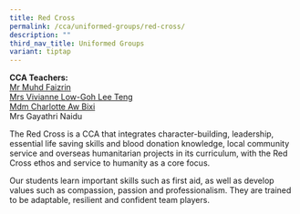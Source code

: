 ```yaml
---
title: Red Cross
permalink: /cca/uniformed-groups/red-cross/
description: ""
third_nav_title: Uniformed Groups
variant: tiptap
---
```

<p><strong>CCA Teachers:</strong><br><a href="mailto:Muhammad_Faizrin_Hashim@schools.gov.sg" rel="noopener noreferrer nofollow" target="_blank">Mr Muhd Faizrin</a><br><a href="mailto:Goh_Lee_Teng@schools.gov.sg" rel="noopener noreferrer nofollow" target="_blank">Mrs Vivianne Low-Goh Lee Teng</a><br><a href="mailto:Aw_Bixi_Charlotte@schools.gov.sg" rel="noopener noreferrer nofollow" target="_blank">Mdm Charlotte Aw Bixi</a><br>Mrs Gayathri Naidu</p><p></p><p>The Red Cross is a CCA that integrates character-building, leadership, essential life saving skills and blood donation knowledge, local community service and overseas humanitarian projects in its curriculum, with the Red Cross ethos and service to humanity as a core focus.</p><p>Our students learn important skills such as first aid, as well as develop values such as compassion, passion and professionalism. They are trained to be adaptable, resilient and confident team players.</p>